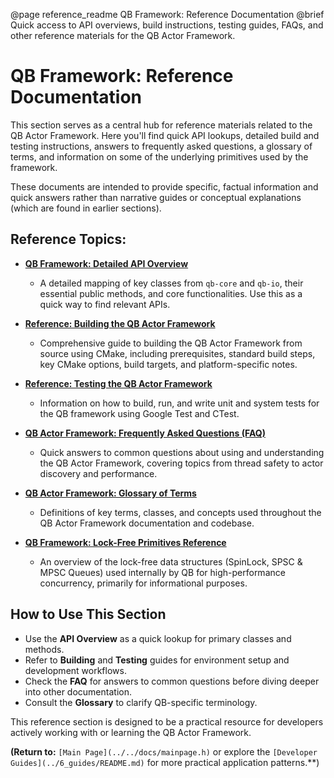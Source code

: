 @page reference_readme QB Framework: Reference Documentation
@brief Quick access to API overviews, build instructions, testing guides, FAQs, and other reference materials for the QB Actor Framework.

# QB Framework: Reference Documentation

This section serves as a central hub for reference materials related to the QB Actor Framework. Here you'll find quick API lookups, detailed build and testing instructions, answers to frequently asked questions, a glossary of terms, and information on some of the underlying primitives used by the framework.

These documents are intended to provide specific, factual information and quick answers rather than narrative guides or conceptual explanations (which are found in earlier sections).

## Reference Topics:

*   **[QB Framework: Detailed API Overview](./api_overview.md)**
    *   A detailed mapping of key classes from `qb-core` and `qb-io`, their essential public methods, and core functionalities. Use this as a quick way to find relevant APIs.

*   **[Reference: Building the QB Actor Framework](./building.md)**
    *   Comprehensive guide to building the QB Actor Framework from source using CMake, including prerequisites, standard build steps, key CMake options, build targets, and platform-specific notes.

*   **[Reference: Testing the QB Actor Framework](./testing.md)**
    *   Information on how to build, run, and write unit and system tests for the QB framework using Google Test and CTest.

*   **[QB Actor Framework: Frequently Asked Questions (FAQ)](./faq.md)**
    *   Quick answers to common questions about using and understanding the QB Actor Framework, covering topics from thread safety to actor discovery and performance.

*   **[QB Actor Framework: Glossary of Terms](./glossary.md)**
    *   Definitions of key terms, classes, and concepts used throughout the QB Actor Framework documentation and codebase.

*   **[QB Framework: Lock-Free Primitives Reference](./lockfree_primitives.md)**
    *   An overview of the lock-free data structures (SpinLock, SPSC & MPSC Queues) used internally by QB for high-performance concurrency, primarily for informational purposes.

## How to Use This Section

*   Use the **API Overview** as a quick lookup for primary classes and methods.
*   Refer to **Building** and **Testing** guides for environment setup and development workflows.
*   Check the **FAQ** for answers to common questions before diving deeper into other documentation.
*   Consult the **Glossary** to clarify QB-specific terminology.

This reference section is designed to be a practical resource for developers actively working with or learning the QB Actor Framework.

**(Return to:** `[Main Page](../../docs/mainpage.h)` or explore the `[Developer Guides](../6_guides/README.md)` for more practical application patterns.**) 